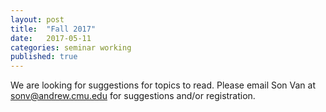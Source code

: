 ```yaml
---
layout: post
title:  "Fall 2017"
date:   2017-05-11
categories: seminar working
published: true
---
```


We are looking for suggestions for topics to read. Please email Son Van at <sonv@andrew.cmu.edu> for suggestions and/or registration.